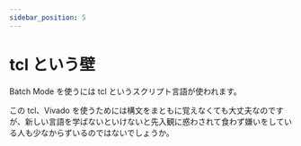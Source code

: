 ```yaml
---
sidebar_position: 5
---
```


# tcl という壁

Batch Mode を使うには tcl というスクリプト言語が使われます。

この tcl、Vivado を使うためには構文をまともに覚えなくても大丈夫なのですが、新しい言語を学ばないといけないと先入観に惑わされて食わず嫌いをしている人も少なからずいるのではないでしょうか。

